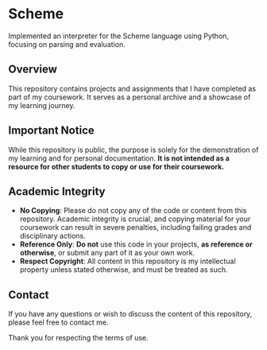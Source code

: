 # Scheme

Implemented an interpreter for the Scheme language using Python, focusing on parsing and evaluation.

## Overview

This repository contains projects and assignments that I have completed as part of my coursework. It serves as a personal archive and a showcase of my learning journey.

## Important Notice

While this repository is public, the purpose is solely for the demonstration of my learning and for personal documentation. **It is not intended as a resource for other students to copy or use for their coursework.**

## Academic Integrity

- **No Copying**: Please do not copy any of the code or content from this repository. Academic integrity is crucial, and copying material for your coursework can result in severe penalties, including failing grades and disciplinary actions.
- **Reference Only**: **Do not** use this code in your projects, **as reference or otherwise**, or submit any part of it as your own work.
- **Respect Copyright**: All content in this repository is my intellectual property unless stated otherwise, and must be treated as such.

## Contact

If you have any questions or wish to discuss the content of this repository, please feel free to contact me.

Thank you for respecting the terms of use.
